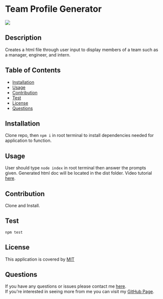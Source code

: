 
  # Team Profile Generator
  ![](https://img.shields.io/badge/License-MIT-blue)

  ## Description
  Creates a html file through user input to display members of a team such as a manager, engineer, and intern.

  ## Table of Contents
  * [Installation](#installation)
  * [Usage](#usage)
  * [Contribution](#contribution)
  * [Test](#test)
  * [License](#license)
  * [Questions](#questions)
  
  ## Installation
  Clone repo, then `npm i` in root terminal to install dependencies needed for application to function.
  
  ## Usage
  User should type `node index` in root terminal then answer the prompts given. Generated html doc will be located in the dist folder. Video tutorial [here](https://drive.google.com/file/d/1JUHaTr4ETQMuOAB3jGbY-6uaGHqprnu8/view).
  
  ## Contribution
  Clone and Install.

  ## Test
  `npm test`

  
  ## License 
  This application is covered by [MIT](https://choosealicense.com/licenses/mit/)
  

  ## Questions
  If you have any questions or issues please contact me [here](andrewfaugno825@gmail.com). </br>
  If you're interested in seeing more from me you can visit my [GitHub Page](http://github.com/AndrewFaugno).
